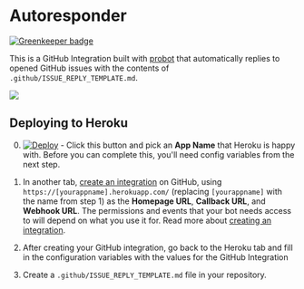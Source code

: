 # Autoresponder

[![Greenkeeper badge](https://badges.greenkeeper.io/probot/autoresponder.svg)](https://greenkeeper.io/)

This is a GitHub Integration built with [probot](https://github.com/probot/probot) that automatically replies to opened GitHub issues with the contents of `.github/ISSUE_REPLY_TEMPLATE.md`.

![](https://cloud.githubusercontent.com/assets/173/23834371/788d330e-0723-11e7-9e71-81d77c01267d.png)

## Deploying to Heroku

0. [![Deploy](https://www.herokucdn.com/deploy/button.svg)](https://heroku.com/deploy) - Click this button and pick an **App Name** that Heroku is happy with. Before you can complete this, you'll need config variables from the next step.

0. In another tab, [create an integration](https://github.com/settings/integrations/new) on GitHub, using `https://[yourappname].herokuapp.com/` (replacing `[yourappname]` with the name from step 1) as the **Homepage URL**, **Callback URL**, and **Webhook URL**. The permissions and events that your bot needs access to will depend on what you use it for. Read more about [creating an integration](https://developer.github.com/early-access/integrations/creating-an-integration/).

0. After creating your GitHub integration, go back to the Heroku tab and fill in the configuration variables with the values for the GitHub Integration

0. Create a `.github/ISSUE_REPLY_TEMPLATE.md` file in your repository.
